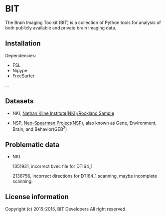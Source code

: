 # BIT

The Brain Imaging Toolkit (BIT) is a collection of Python tools for analysis of both publicly available and private brain imaging data.

## Installation

Dependencies:

* FSL
* Nipype
* FreeSurfer

...

## Datasets

* NKI, [Nathan Kline Institute(NKI)/Rockland Sample](http://fcon_1000.projects.nitrc.org/indi/pro/nki.html)

* NSP, [Neo-Spearman Project(NSP)](http://www.brainactivityatlas.org/about-baa/overview/), also known as Gene, Environment, Brain, and Behavior(GEB<sup>2</sup>)

## Problematic data

* NKI

	1351931, incorrect bvec file for DTI64_1.

	2136756, incorrect directions for DTI64_1 scanning, maybe incomplete scanning.

## License information

Copyright (c) 2015-2015, BIT Developers All right reserved.
